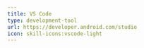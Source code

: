 ```yaml
---
title: VS Code
type: development-tool
url: https://developer.android.com/studio
icon: skill-icons:vscode-light
---
```

